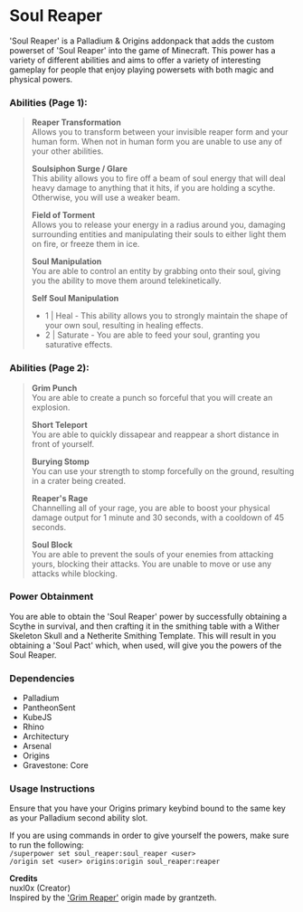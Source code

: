# Soul Reaper
'Soul Reaper' is a Palladium & Origins addonpack that adds the custom powerset of 'Soul Reaper' into the game of Minecraft. This power has a variety of different abilities and aims to offer a variety of interesting gameplay for people that enjoy playing powersets with both magic and physical powers.

### Abilities (Page 1):  
> **Reaper Transformation**  
> Allows you to transform between your invisible reaper form and your human form. When not in human form you are unable to use any of your other abilities.
>
> **Soulsiphon Surge / Glare**  
> This ability allows you to fire off a beam of soul energy that will deal heavy damage to anything that it hits, if you are holding a scythe. Otherwise, you will use a weaker beam.
>
> **Field of Torment**  
> Allows you to release your energy in a radius around you, damaging surrounding entities and manipulating their souls to either light them on fire, or freeze them in ice.
> 
> **Soul Manipulation**  
> You are able to control an entity by grabbing onto their soul, giving you the ability to move them around telekinetically.
> 
> **Self Soul Manipulation**  
> - 1 | Heal - This ability allows you to strongly maintain the shape of your own soul, resulting in healing effects.
> - 2 | Saturate - You are able to feed your soul, granting you saturative effects.

### Abilities (Page 2): 
> **Grim Punch**  
> You are able to create a punch so forceful that you will create an explosion.
>
> **Short Teleport**  
> You are able to quickly dissapear and reappear a short distance in front of yourself.
> 
> **Burying Stomp**  
> You can use your strength to stomp forcefully on the ground, resulting in a crater being created.
>
> **Reaper's Rage**  
> Channelling all of your rage, you are able to boost your physical damage output for 1 minute and 30 seconds, with a cooldown of 45 seconds.
>
> **Soul Block**  
> You are able to prevent the souls of your enemies from attacking yours, blocking their attacks. You are unable to move or use any attacks while blocking.

### Power Obtainment 
You are able to obtain the 'Soul Reaper' power by successfully obtaining a Scythe in survival, and then crafting it in the smithing table with a Wither Skeleton Skull and a Netherite Smithing Template. This will result in you obtaining a 'Soul Pact' which, when used, will give you the powers of the Soul Reaper.  

### Dependencies
- Palladium
- PantheonSent
- KubeJS
- Rhino
- Architectury
- Arsenal
- Origins
- Gravestone: Core

### Usage Instructions
Ensure that you have your Origins primary keybind bound to the same key as your Palladium second ability slot.  

If you are using commands in order to give yourself the powers, make sure to run the following:  
`/superpower set soul_reaper:soul_reaper <user>`  
`/origin set <user> origins:origin soul_reaper:reaper`

**Credits**  
nuxl0x (Creator)  
Inspired by the <a href="https://discord.com/channels/734127708488859831/1310581678980206653">'Grim Reaper'</a> origin made by grantzeth. 
